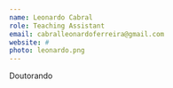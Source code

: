 ```yaml
---
name: Leonardo Cabral
role: Teaching Assistant
email: cabralleonardoferreira@gmail.com
website: #
photo: leonardo.png
---
```


Doutorando
